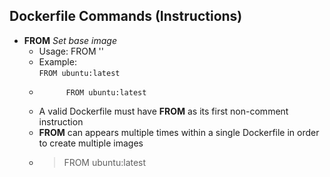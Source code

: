 ## Dockerfile Commands (Instructions)
- **FROM**  *Set base image*  
    - Usage: FROM '<image>'
    -   Example:  
            ```
            FROM ubuntu:latest  
            ```
    -  
                FROM ubuntu:latest
    - A valid Dockerfile must have **FROM** as its first non-comment instruction
    - **FROM** can appears multiple times within a single Dockerfile in order to create multiple images
    -
        > FROM ubuntu:latest
